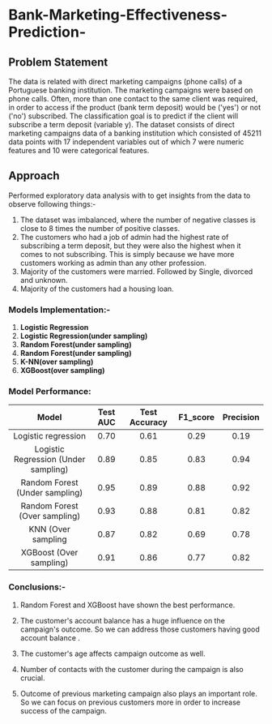 # Bank-Marketing-Effectiveness-Prediction-

## Problem Statement
The data is related with direct marketing campaigns (phone calls) of a Portuguese banking institution. The marketing campaigns were based on phone calls. Often, more than one contact to the same client was required, in order to access if the product (bank term deposit) would be ('yes') or not ('no') subscribed. The classification goal is to predict if the client will subscribe a term deposit (variable y).
The dataset consists of direct marketing campaigns data of a banking institution which consisted of 45211 data points with 17 independent variables out of which 7 were numeric features and 10 were categorical features.


## Approach
Performed exploratory data analysis with to get insights from the data to observe following things:-

1. The dataset was imbalanced, where the number of negative classes is close to 8 times the number of positive classes.
2. The customers who had a job of admin had the highest rate of subscribing a term deposit, but they were also the highest when it comes to not subscribing. This is simply because we have more customers working as admin than any other profession.
3. Majority of the customers were married. Followed by Single, divorced and unknown.
4. Majority of the customers had a housing loan.

### Models Implementation:-
  1. **Logistic Regression**
  2. **Logistic Regression(under sampling)**
  3. **Random Forest(under sampling)**
  4. **Random Forest(under sampling)**
  5. **K-NN(over sampling)**
  6. **XGBoost(over sampling)**

### Model Performance:

| Model | Test AUC | Test Accuracy | F1_score | Precision |
|      :---:      |     :---:      |     :---:     |     :---:     |     :---:     |
| Logistic regression   | 0.70     | 0.61    | 0.29     | 0.19    |
| Logistic Regression (Under sampling)   | 0.89      | 0.85      | 0.83     | 0.94    |
| Random Forest (Under sampling)     | 0.95       | 0.89      | 0.88     | 0.92    |
| Random Forest (Over sampling)     | 0.93       | 0.88     | 0.81     | 0.82    |
| KNN (Over sampling    | 0.87    | 0.82    | 0.69     | 0.78    |
| XGBoost (Over sampling)     | 0.91   | 0.86    | 0.77     | 0.82    |


### Conclusions:-

  1. Random Forest and XGBoost have shown the best performance.

  2. The customer's account balance has a huge influence on the campaign's
  outcome. So we can address those customers having good account
  balance .

  3. The customer's age affects campaign outcome as well.

  4. Number of contacts with the customer during the campaign is also
  crucial.

  5. Outcome of previous marketing campaign also plays an important role.
  So we can focus on previous customers more in order to increase
  success of the campaign.
